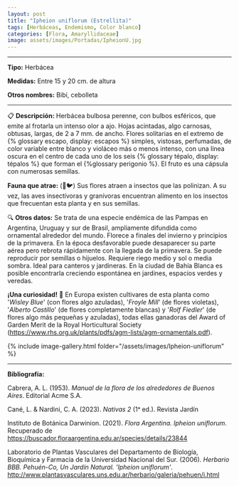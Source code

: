 ```yaml
---
layout: post
title: "Ipheion uniflorum (Estrellita)"
tags: [Herbáceas, Endemismo, Color blanco]
categories: [Flora, Amaryllidaceae]
image: assets/images/Portadas/IpheionU.jpg
---
```


***

**Tipo:** Herbácea

**Medidas:** Entre 15 y 20 cm. de altura

**Otros nombres:** Bibí, cebolleta

***

📋 **Descripción:** Herbácea bulbosa perenne, con bulbos esféricos, que emite al frotarla un intenso olor a ajo. Hojas acintadas, algo carnosas, obtusas, largas, de 2 a 7 mm. de ancho. Flores solitarias en el extremo de {% glossary escapo, display: escapos %} simples, vistosas, perfumadas, de color variable entre blanco y violáceo más o menos intenso, con una línea oscura en el centro de cada uno de los seis {% glossary tépalo, display: tépalos %} que forman el {%glossary perigonio %}. El fruto es una cápsula con numerosas semillas.

**Fauna que atrae:** (🐝🐦) Sus flores atraen a insectos que las polinizan. A su vez, las aves insectívoras y granívoras encuentran alimento en los insectos que frecuentan esta planta y en sus semillas.

🔍 **Otros datos:** Se trata de una especie endémica de las Pampas en Argentina, Uruguay y sur de Brasil, ampliamente difundida como ornamental alrededor del mundo. Florece a finales del invierno y principios de la primavera. En la época desfavorable puede desaparecer su parte aérea pero rebrota rápidamente con la llegada de la primavera. Se puede reproducir por semillas o hijuelos. Requiere riego medio y sol o media sombra. Ideal para canteros y jardineras. En la ciudad de Bahía Blanca es posible encontrarla creciendo espontánea en jardines, espacios verdes y veredas.

**¡Una curiosidad!** 👀 En Europa existen cultivares de esta planta como '*Wisley Blue*' (con flores algo azuladas), '*Froyle Mill*' (de flores violetas), '*Alberto Castillo*' (de flores completamente blancas) y '*Rolf Fiedler*' (de flores algo más pequeñas y azuladas), todas ellas ganadoras del Award of Garden Merit de la Royal Horticultural Society (https://www.rhs.org.uk/plants/pdfs/agm-lists/agm-ornamentals.pdf).

 {% include image-gallery.html folder="/assets/images/Ipheion-uniflorum" %}

***

**Bibliografía:**

Cabrera, A. L. (1953). *Manual de la flora de los alrededores de Buenos Aires*. Editorial Acme S.A.

Cané, L. & Nardini, C. A. (2023). *Nativas 2* (1ᵃ ed.). Revista Jardín

Instituto de Botánica Darwinion. (2021). *Flora Argentina. Ipheion uniflorum*. Recuperado de https://buscador.floraargentina.edu.ar/species/details/23844

Laboratorio de Plantas Vasculares del Departamento de Biología, Bioquímica y Farmacia de la Universidad Nacional del Sur. (2006). *Herbario BBB. Pehuén-Co, Un Jardín Natural. 'Ipheion uniflorum'*. http://www.plantasvasculares.uns.edu.ar/herbario/galeria/pehuen/i.html